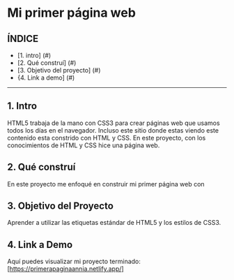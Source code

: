 # Mi primer página web
## **ÍNDICE**

* [1. intro] (#)
* [2. Qué construí] (#)
* [3. Objetivo del proyecto] (#)
* {4. Link a demo] (#)

****
## 1. Intro

HTML5 trabaja de la mano con CSS3 para crear páginas web que usamos todos los días en el navegador. Incluso este sitio donde estas viendo este contenido esta constrido con HTML y CSS. En este proyecto, con los conocimientos de HTML y CSS hice una página web. 
## 2. Qué construí

En este proyecto me enfoqué en construir mi primer página web con <head> <body> <footer>

## 3. Objetivo del Proyecto
Aprender a utilizar las etiquetas estándar de HTML5 y los estilos de CSS3.

## 4. Link a Demo
Aquí puedes visualizar mi proyecto terminado: [https://primerapaginaannia.netlify.app/]
